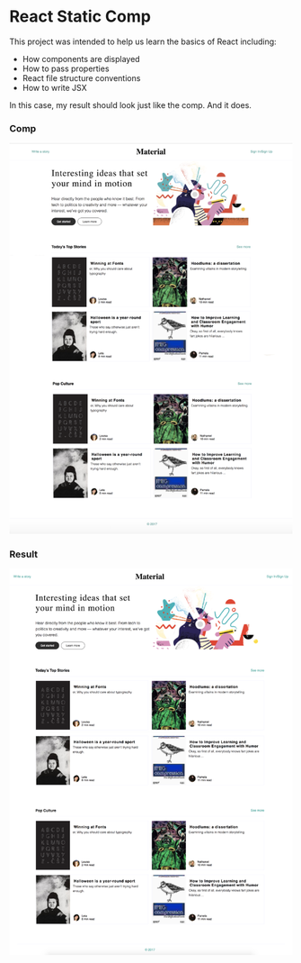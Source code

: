 # React Static Comp

This project was intended to help us learn the basics of React including:
 - How components are displayed
 - How to pass properties
 - React file structure conventions
 - How to write JSX
 
 In this case, my result should look just like the comp.  And it does.
 
 ### Comp
 ![Screenshot - Comp](/public/screenshot-comp.png)
 
 ### Result
 ![Screenshot - Result](/public/screenshot-result.png)
 
